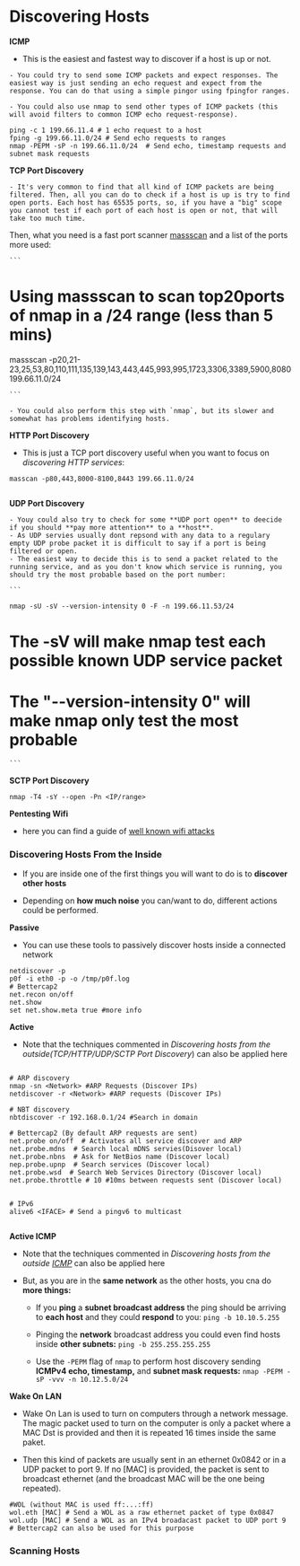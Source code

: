 # Discovering Hosts

**ICMP**
 
  -  This is the easiest and fastest way to discover if a host is up or not.
  
    - You could try to send some ICMP packets and expect responses. The easiest way is just sending an echo request and expect from the response. You can do that using a simple pingor using fpingfor ranges.
 
    - You could also use nmap to send other types of ICMP packets (this will avoid filters to common ICMP echo request-response).
        

  ```
  ping -c 1 199.66.11.4 # 1 echo request to a host
  fping -g 199.66.11.0/24 # Send echo requests to ranges
  nmap -PEPM -sP -n 199.66.11.0/24  # Send echo, timestamp requests and subnet mask requests
  
  ```

  **TCP Port Discovery**

    - It's very common to find that all kind of ICMP packets are being filtered. Then, all you can do to check if a host is up is try to find open ports. Each host has 65535 ports, so, if you have a "big" scope you cannot test if each port of each host is open or not, that will take too much time.
Then, what you need is a fast port scanner [massscan](https://github.com/robertdavidgraham/masscan) and a list of the ports more used:

    ```
# Using massscan to scan top20ports of nmap in a /24 range (less than 5 mins)
  
  massscan -p20,21-23,25,53,80,110,111,135,139,143,443,445,993,995,1723,3306,3389,5900,8080 199.66.11.0/24

    ```

    - You could also perform this step with `nmap`, but its slower and somewhat has problems identifying hosts.    
        

**HTTP Port Discovery**

  - This is just a TCP port discovery useful when you want to focus on *discovering HTTP services*:
    
  ```
  masscan -p80,443,8000-8100,8443 199.66.11.0/24


  ```

  **UDP Port Discovery**

    - Youy could also try to check for some **UDP port open** to deecide if you should **pay more attention** to a **host**.   
    - As UDP servies usually dont repsond with any data to a regulary empty UDP probe packet it is difficult to say if a port is being filtered or open.   
    - The easiest way to decide this is to send a packet related to the running service, and as you don't know which service is running, you should try the most probable based on the port number:   
    
    ```
    
    nmap -sU -sV --version-intensity 0 -F -n 199.66.11.53/24
# The -sV will make nmap test each possible known UDP service packet
# The "--version-intensity 0" will make nmap only test the most probable
    
    ```


  **SCTP Port Discovery**

  ```
nmap -T4 -sY --open -Pn <IP/range>

 ```

  **Pentesting Wifi**

  - here you can find a guide of [well known wifi attacks](https://book.hacktricks.xyz/generic-methodologies-and-resources/pentesting-wifi)


### Discovering Hosts From the Inside

  - If you are inside one of the first things you will want to do is to **discover other hosts**
  
  - Depending on **how much noise** you can/want to do, different actions could be performed.
  
**Passive**

  - You can use these tools to passively discover hosts inside a connected network
    
  ```
netdiscover -p
p0f -i eth0 -p -o /tmp/p0f.log
# Bettercap2
net.recon on/off
net.show
set net.show.meta true #more info
  ```

**Active**

  - Note that the techniques commented in *Discovering hosts from the outside(TCP/HTTP/UDP/SCTP Port Discovery*) can also be applied here 
    
```

# ARP discovery
nmap -sn <Network> #ARP Requests (Discover IPs)
netdiscover -r <Network> #ARP requests (Discover IPs)

# NBT discovery 
nbtdiscover -r 192.168.0.1/24 #Search in domain

# Bettercap2 (By default ARP requests are sent)
net.probe on/off  # Activates all service discover and ARP
net.probe.mdns  # Search local mDNS servies(Disover local)
net.probe.nbns  # Ask for NetBios name (Discover local)
nep.probe.upnp  # Search services (Discover local)
net.probe.wsd  # Search Web Services Directory (Discover local)
net.probe.throttle # 10 #10ms between requests sent (Discover local)


# IPv6 
alive6 <IFACE> # Send a pingv6 to multicast
  
```

**Active ICMP**

- Note that the techniques commented in *Discovering hosts from the outside [ICMP](https://book.hacktricks.xyz/generic-methodologies-and-resources/pentesting-network#icmp)* can also be applied here
- But, as you are in the **same network** as the other hosts, you cna do **more things:**

  - If you **ping** a **subnet broadcast address** the ping should be arriving to **each host** and they could **respond** to you: `ping -b 10.10.5.255`
  
  - Pinging the **network** broadcast address you could even find hosts inside **other subnets:** `ping -b 255.255.255.255`
  
  - Use the `-PEPM` flag of `nmap` to perform host discovery sending **ICMPv4 echo, timestamp,** and **subnet mask requests:** `nmap -PEPM -sP -vvv -n 10.12.5.0/24`
    
**Wake On LAN**

- Wake On Lan is used to turn on computers through a network message. The magic packet used to turn on the computer is only a packet where a MAC Dst is provided and then it is repeated 16 times inside the same paket.

- Then this kind of packets are usually sent in an ethernet 0x0842 or in a UDP packet to port 9.
If no [MAC] is provided, the packet is sent to broadcast ethernet (and the broadcast MAC will be the one being repeated).

```
#WOL (without MAC is used ff:...:ff)
wol.eth [MAC] # Send a WOL as a raw ethernet packet of type 0x0847
wol.udp [MAC] # Send a WOL as an IPv4 broadacast packet to UDP port 9
# Bettercap2 can also be used for this purpose

```

### Scanning Hosts





